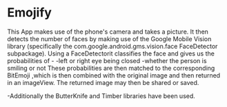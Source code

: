 # Emojify

This App makes use of the phone's camera and takes a picture. It then detects the number of faces by making use of the Google Mobile Vision library (specifically the com.google.android.gms.vision.face FaceDetector subpackage). Using a FaceDetectorit classifies the face and gives us the probabilities of -
-left or right eye being closed
-whether the person is smiling or not
These probabilities are then matched to the corresponding BitEmoji ,which is then combined with the original image and then returned in an imageView.
The returned image may then be shared or saved.

-Additionally the ButterKnife and Timber libraries have been used.

